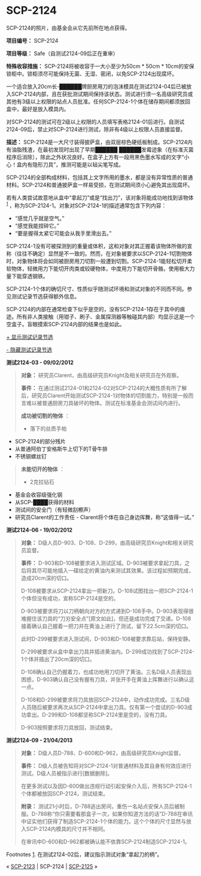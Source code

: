 # SCP-2124
                        




SCP-2124的照片，由基金会从它先前所在地点获得。



**项目编号：** SCP-2124

**项目等级：** Safe（自测试2124-09后正在重审）

**特殊收容措施：** SCP-2124将被收容于一大小至少为50cm * 50cm * 10cm的安保锁柜中。锁柜须尽可能保持无菌、无湿、密闭，以免SCP-2124出现腐坏。

一个适合放入20cm长-██████牌厨房用刀的泡沫模具在测试2124-04后已被放入SCP-2124内部，且在获批测试期间保持该状态。测试进行须一名高级研究员或其他有3级以上权限的站点人员批准。任何SCP-2124-1个体在储存期间都须放回盒中，最好是放入模具内。

对SCP-2124的测试可在2级以上权限的人员填写表格2124-01后进行。自测试2124-09后，禁止对SCP-2124进行测试，除非有4级以上权限人员直接监督。

**描述：** SCP-2124是一大尺寸装得披萨盒，由双层棕色硬纸板制成。SCP-2124内有油脂残渣，在最初发现时出现了早期██████ ██████发霉迹象（在标准灭菌程序后消除），除此之外状况良好。在盒子上方有一段用黑色墨水写成的文字“小心！盒内有隐形刀具”，推测可能是以毡尖笔写成。

SCP-2124的全部构成材料，包括其上文字所用的墨水，都是没有异常性质的普通材料。SCP-2124和普通披萨盒一样易受损，在测试期间须小心避免其出现腐坏。

若有人类尝试故意地从盒中“拿起刀”或是“找出刀”，该对象将能成功地找到该物体<sup class='footnoteref'>
 <a shape='rect' class='footnoteref' id='footnoteref-1' href='javascript:;' onclick='WIKIDOT.page.utils.scrollToReference(&apos;footnote-1&apos;)'>1</a>
</sup>，称为SCP-2124-1。对象对SCP-2124-1的描述通常包含下列内容：

- “感觉几乎就是空气。”
- “感觉我能捏碎它。”
- “要是握得太紧它可能会从我手里滑出去。”

SCP-2124-1没有可被探测到的重量或体积，这和对象对其正握着该物体所做的宣称（往往不确定）显然是不一致的。然而，在对象被要求以SCP-2124-1切割物体时，对象物体将会如同被厨房用刀切割一般遭到切割。SCP-2124-1能轻松切开柔软物体，轻微用力下能切开肉类或较硬物体，中度用力下能切开骨骼，使用极大力量下能穿透钢铁。

SCP-2124-1个体的确切尺寸、性质似乎随测试环境和测试对象的不同而不同。参见测试记录节选获得额外信息。

SCP-2124的内部在通常检查下似乎是空的，没有SCP-2124-1存在于其中的痕迹。所有非人类接触（用钳子、刷子、金属探测器等触碰其内部）均显示这是一个空盒子。盲眼摸索SCP-2124内部的结果也是如此。


<a shape='rect' class='collapsible-block-link' href='javascript:;'>+&#160;&#26174;&#31034;&#27979;&#35797;&#35760;&#24405;&#33410;&#36873;</a>

<a shape='rect' class='collapsible-block-link' href='javascript:;'>-&#160;&#38544;&#34255;&#27979;&#35797;&#35760;&#24405;&#33410;&#36873;</a>

**测试2124-03 - 09/02/2012** 


> **对象：** 研究员Clarent，由高级研究员Knight及相关研究员在外观察。
> 
> **事件：** 在通过测试2124-01和2124-02对SCP-2124的大概性质有所了解后，研究员Clarent开始测试SCP-2124-1对物体的切割能力，特别是一般而言难以被普通厨房刀具破坏的物体。测试在标准基金会测试间内进行。
> 
> **成功被切割的物体** ：
> 
> - 落下的丝质手帕
- SCP-2124的部分残片
- 从普通阿伯丁安格斯牛上切下的T骨牛排
- 不锈钢螺丝钉
> 
> **未能切开的物体** ：
> 
> - 2克拉钻石
- 基金会收容级强化钢
- 从SCP-████获得的材料
- 测试间的安全门（有轻微刮檫声）
- 研究员Clarent的工作责任 - Clarent将个体在自己身边挥舞，称“这值得一试。”
> 

**测试2124-06 - 19/02/2012** 


> **对象：** D级人员D-903、D-108、D-299，由高级研究员Knight和相关研究员监督。
> 
> **事件：** D-903和D-108被要求进入测试区域。D-903被要求拿起刀具，之后将其尽可能地插入一碟给定的黄油内来测试其效果。该过程如预期完成，造成20cm深的切口。
> 
> D-108被要求从SCP-2124拿出一把新刀。D-108试图找出一把SCP-2124-1个体但没有成功，宣称SCP-2124是空的。
> 
> D-903被要求将刀以刀柄朝向对方的方式递到D-108手中。D-903表现得很难握住该刀具的“刀刃安全点”[原文如此]，但还是成功完成了交递。D-108接着确认自己握着一把刀并在黄油上进行了测试，留下22.5cm深的切口。
> 
> 此时D-299被要求进入测试间，D-903和D-108被要求靠后站，保持安静。
> 
> D-299被要求从盒中拿出刀具并插进黄油内。D-299成功找到了SCP-2124-1个体并插出了20cm深的切口。
> 
> D-108确认自己仍握着刀，也成功地用刀切开了黄油。三名D级人员表现出困惑，D-903确认自己没有握有刀具，并张开手在黄油上挥舞进行以确认这一点。
> 
> D-108和D-299被要求将刀具放回SCP-2124中，动作成功完成。三名D级人员随后被要求再次从SCP-2124中拿出刀具。仅有第一个尝试的D-903成功拿出。D-299和D-108都坚称SCP-2124里是空的，没有刀具。
> 
> D-903按照要求将刀具放回，测试结束。
> 

**测试2124-09 - 21/04/2013** 


> **对象：** D级人员D-788、D-600和D-962，由高级研究员Knight监督。
> 
> **事件：** D级人员被告知将对SCP-2124-1对普通材料及其自身有何效应进行测试。D级人员被指示进行[数据删除]。
> 
> 在更多测试以及因D-600做出违规行动引起安保介入后，所有SCP-2124-1个体都被放回SCP-2124，测试结束。
> 
> **附录：** 测试21小时后，D-788逃出房间，重伤一名站点安保人员后被制服。D-788称“你只需要看那盒子一次，如果你知道方法的话”D-788在审讯中证实他们获得了制造SCP-2124-1个体的能力。这个个体的尺寸显然与放入SCP-2124内模具的尺寸并不相同。
> 
> 在审讯中D-600和D-962都被确认能不依靠SCP-2124制造SCP-2124-1。
> 





Footnotes
<a shape='rect' href='javascript:;' onclick='WIKIDOT.page.utils.scrollToReference(&apos;footnoteref-1&apos;)'>1</a>. 在测试2124-02后，建议指示测试对象“拿起刀的柄”。



« [SCP-2123](/scp-2123) | SCP-2124 | [SCP-2125](/scp-2125) »





                    